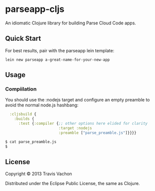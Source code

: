 # parseapp-cljs

An idiomatic Clojure library for building Parse Cloud Code apps.

## Quick Start

For best results, pair with the parseapp lein template:

```
lein new parseapp a-great-name-for-your-new-app
```

## Usage

### Compiilation

You should use the :nodejs target and configure an empty preamble to avoid the
normal node.js hashbang:

```cljs
  :cljsbuild {
    :builds {
      :test {:compiler {;; other options here elided for clarity
                        :target :nodejs
                        :preamble ["parse_preamble.js"]}}}}
```

```sh
$ cat parse_preamble.js
$
```


## License

Copyright © 2013 Travis Vachon

Distributed under the Eclipse Public License, the same as Clojure.
